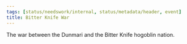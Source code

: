 ```yaml
---
tags: [status/needswork/internal, status/metadata/header, event]
title: Bitter Knife War
---
```


The war between the Dunmari and the Bitter Knife hogoblin nation. 